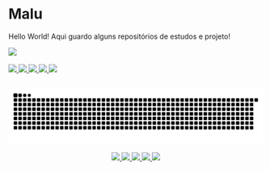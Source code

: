 #  Malu

<p align="">
  Hello World! Aqui guardo alguns repositórios de estudos e projeto!
</p>

<!-- Typing SVG -->
<p align="">
  <img src="https://readme-typing-svg.demolab.com?font=Fira+Code&weight=600&size=16&pause=1000&color=2581EC&width=435&lines=So+Long%2C+and+Thanks+for+All+the+Fish">
</p>


<p align="">
  <a href="https://www.linkedin.com/in/maria-luiza-lima-05911b298/">
    <img src="https://web.badges.world/badges/websites/sticker_linkedin.gif">
  </a>
  <a href="https://fantasmasexistemaqui.blogspot.com/">
    <img src="https://web.badges.world/badges/directories/globe_blogs.gif">
  </a>
  <a href="https://xp.quenq.com/">
    <img src="https://web.badges.world/badges/operated/xp.gif">
  </a>
  <a href="#">
    <img src="https://web.badges.world/badges/other/ilovemycat.gif">
  </a>
  <a href="https://www.instagram.com/the_littlebraiin/">
    <img src="https://web.badges.world/badges/humor/clickherebtn.gif">
  </a>
</p>

##

<p align="center">
  <picture>
    <source media="(prefers-color-scheme: dark)" srcset="https://raw.githubusercontent.com/MaluWhoo/MaluWhoo/output/github-contribution-grid-snake-dark.svg">
    <source media="(prefers-color-scheme: light)" srcset="https://raw.githubusercontent.com/MaluWhoo/MaluWhoo/output/github-contribution-grid-snake.svg">
    <img alt="github contribution grid snake animation" src="https://raw.githubusercontent.com/MaluWhoo/MaluWhoo/output/github-contribution-grid-snake.svg">
  </picture>
</p> <!-- _generated with [Platane/snk](https://github.com/Platane/snk)_ -->

<p align="center">
  <a href="https://anlucas.neocities.org/wwwbutton.gif">
    <img src="https://anlucas.neocities.org/wwwbutton.gif">
  </a>
  <a href="https://spiritcellar.neocities.org/images/badges/anipan.gif">
    <img src="https://spiritcellar.neocities.org/images/badges/anipan.gif">
  </a>
  <a href="https://spiritcellar.neocities.org/images/badges/learn_html.gif">
    <img src="https://spiritcellar.neocities.org/images/badges/learn_html.gif">
  </a>
  <a href="https://spiritcellar.neocities.org/images/badges/StardewValley.gif">
    <img src="https://spiritcellar.neocities.org/images/badges/StardewValley.gif">
  </a>
  <a href="https://jack-dawlia.neocities.org/image/pink-lace-programmer.gif">
    <img src="https://jack-dawlia.neocities.org/image/pink-lace-programmer.gif">
  </a>
</p>

